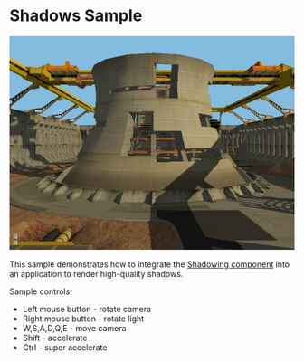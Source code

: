 # Shadows Sample

![](Screenshot.jpg)

This sample demonstrates how to integrate the [Shadowing component](https://github.com/DiligentGraphics/DiligentFX/tree/master/Components#shadows)
into an application to render high-quality shadows.

Sample controls:

* Left mouse button - rotate camera
* Right mouse button - rotate light
* W,S,A,D,Q,E - move camera
* Shift - accelerate
* Ctrl - super accelerate